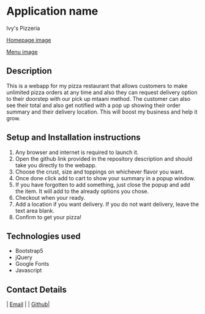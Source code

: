# Application name
Ivy's Pizzeria

[Homepage image](./images/homepage.png)

[Menu image](./images/menu.png)

## Description
This is a webapp for my pizza restaurant that allows customers to make unlimited pizza orders at any time and also they can request delivery option to their doorstep with our pick up mtaani method. The customer can also see their total and also get notified with a pop up showing their order summary and their delivery location. This will boost my business and help it grow.

## Setup and Installation instructions
1. Any browser and internet is required to launch it.
2. Open the github link provided in the repository description and should take you directly to the webapp. 
3. Choose the crust, size and toppings on whichever flavor you want. 
4. Once done click add to cart to show your summary in a popup window.
5. If you have forgotten to add something, just close the popup and add the item. It will add to the already options you chose.
6. Checkout when your ready.
7. Add a location if you want delivery. If you do not want delivery, leave the text area blank.
8. Confirm to get your pizza!

## Technologies used
- Bootstrap5
- jQuery
- Google Fonts
- Javascript

## Contact Details
| [Email](ivymurithi@gmail.com) |
| [Github](https://github.com/ivymmurithi/ivys-pizzeria)|

